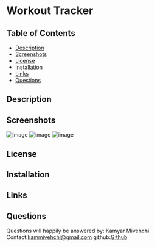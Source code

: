 # Workout Tracker

## Table of Contents
 + [Description](#Description)
 + [Screenshots](#screenshots)
 + [License](#license)
 + [Installation](#installation)
 + [Links](#links)
 + [Questions](#questions)
 
 
 ## Description
 
 ## Screenshots
![image](https://user-images.githubusercontent.com/90432404/152672980-542bf754-663f-46d6-85c8-a81a6edd1a25.png)
![image](https://user-images.githubusercontent.com/90432404/152672978-e4729867-1741-4090-86c1-ae1ac94d14d1.png)
![image](https://user-images.githubusercontent.com/90432404/152672975-75cb41e5-6d9a-45d3-9971-f2f7751fa88c.png)


## License 

## Installation

## Links

## Questions

Questions will happily be answered by:
Kamyar Mivehchi
Contact:[kammivehchi@gmail.com](mailto:kammivehchi@gmail.com)
github:[Github](#https://github.com/Kam-Mivehchi)


